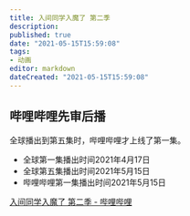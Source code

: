 ```yaml
---
title: 入间同学入魔了 第二季
description:
published: true
date: "2021-05-15T15:59:08"
tags:
- 动画
editor: markdown
dateCreated: "2021-05-15T15:59:08"
---
```


## 哔哩哔哩先审后播

全球播出到第五集时，哔哩哔哩才上线了第一集。

+ 全球第一集播出时间2021年4月17日
+ 全球第五集播出时间2021年5月15日
+ 哔哩哔哩第一集播出时间2021年5月15日

[入间同学入魔了 第二季 - 哔哩哔哩](https://archive.is/jJ5Ji "https://www.bilibili.com/bangumi/play/ss38224")
